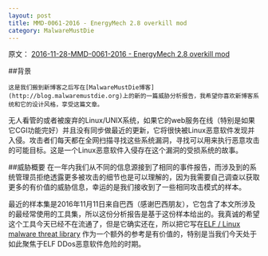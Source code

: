 ```yaml
---
layout: post
title: MMD-0061-2016 - EnergyMech 2.8 overkill mod
category: MalwareMustDie
---
```


原文：
[2016-11-28-MMD-0061-2016 - EnergyMech 2.8 overkill mod](http://blog.malwaremustdie.org/2016/11/mmd-0061-2016-emech-for-ddos.html)

##背景

```
这是我们搬到新博客之后写在[MalwareMustDie博客](http://blog.malwaremustdie.org)上的新的一篇威胁分析报告，我希望你喜欢新博客系统和它的设计风格，享受这篇文章。
```

无人看管的或者被废弃的Linux/UNIX系统，如果它的web服务在线（特别是如果它CGI功能完好）并且没有同步做最近的更新，它将很快被Linux恶意软件发现并入侵。攻击者们每天都在全网扫描寻找这些系统漏洞，寻找可以用来执行恶意攻击的可能目标。这是一个Linux恶意软件入侵存在这个漏洞的受损系统的故事。

##威胁概要
在一年内我们从不同的信息源接到了相同的事件报告，而涉及到的系统管理员拒绝透露更多被攻击的细节也是可以理解的，因为我需要自己调查以获取更多的有价值的威胁信息，幸运的是我们接收到了一些相同攻击模式的样本。

最近的样本集是2016年11月11日来自巴西（感谢巴西朋友），它包含了本文所涉及的最经常使用的工具集，所以这份分析报告是基于这份样本给出的。我真诚的希望这个工具今天已经不在流通了，但是它确实还在，所以把它写在[ELF / Linux malware threat library](https://jesseei.github.io/malwaremustdie/2016/12/08/Linux-Malware-Research-List-Updated/) 作为一个额外的参考是有价值的，特别是当我们今天处于如此聚焦于ELF DDos恶意软件危险的时期。